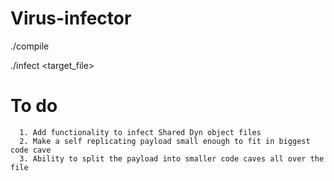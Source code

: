 # Virus-infector

./compile

./infect <target_file>


# To do
      1. Add functionality to infect Shared Dyn object files
      2. Make a self replicating payload small enough to fit in biggest code cave
      3. Ability to split the payload into smaller code caves all over the file
